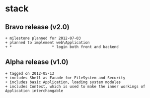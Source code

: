 # stack

## Bravo release (v2.0)
    + milestone planned for 2012-07-03
    + planned to implement web\Application
    + *                  * login both front and backend

## Alpha release (v1.0)
    + tagged on 2012-05-13
    + includes Shell as Facade for FileSystem and Security
    + includes basic Application, loading system modules
    + includes Context, which is used to make the inner workings of Application interchangable